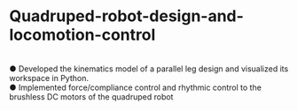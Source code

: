 # Quadruped-robot-design-and-locomotion-control

<br>● Developed the kinematics model of a parallel leg design and visualized its workspace in Python.
<br>● Implemented force/compliance control and rhythmic control to the brushless DC motors of the quadruped robot
